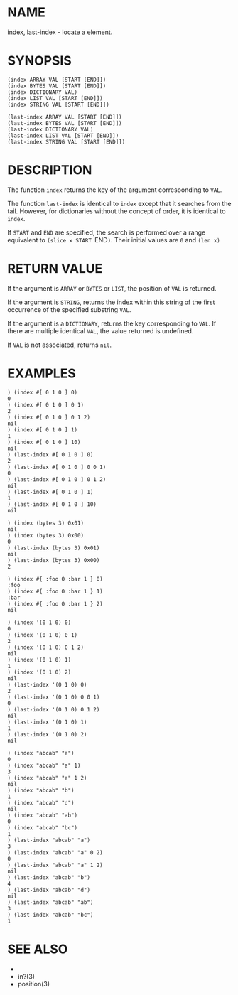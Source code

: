 # NAME
index, last-index - locate a element.

# SYNOPSIS

    (index ARRAY VAL [START [END]])
    (index BYTES VAL [START [END]])
    (index DICTIONARY VAL)
    (index LIST VAL [START [END]])
    (index STRING VAL [START [END]])
    
    (last-index ARRAY VAL [START [END]])
    (last-index BYTES VAL [START [END]])
    (last-index DICTIONARY VAL)
    (last-index LIST VAL [START [END]])
    (last-index STRING VAL [START [END]])

# DESCRIPTION
The function `index` returns the key of the argument corresponding to `VAL`.

The function `last-index` is identical to `index` except that it searches from the tail. However, for dictionaries without the concept of order, it is identical to `index`.

If `START` and `END` are specified, the search is performed over a range equivalent to `(slice x START `END`)`. Their initial values are `0` and `(len x)`

# RETURN VALUE
If the argument is `ARRAY` or `BYTES` or `LIST`, the position of `VAL` is returned.

If the argument is `STRING`, returns the index within this string of the first occurrence of the specified substring `VAL`.

If the argument is a `DICTIONARY`, returns the key corresponding to `VAL`. If there are multiple identical `VAL`, the value returned is undefined.

If `VAL` is not associated, returns `nil`.

# EXAMPLES

    ) (index #[ 0 1 0 ] 0)
    0
    ) (index #[ 0 1 0 ] 0 1)
    2
    ) (index #[ 0 1 0 ] 0 1 2)
    nil
    ) (index #[ 0 1 0 ] 1)
    1
    ) (index #[ 0 1 0 ] 10)
    nil
    ) (last-index #[ 0 1 0 ] 0)
    2
    ) (last-index #[ 0 1 0 ] 0 0 1)
    0
    ) (last-index #[ 0 1 0 ] 0 1 2)
    nil
    ) (last-index #[ 0 1 0 ] 1)
    1
    ) (last-index #[ 0 1 0 ] 10)
    nil

    ) (index (bytes 3) 0x01)
    nil
    ) (index (bytes 3) 0x00)
    0
    ) (last-index (bytes 3) 0x01)
    nil
    ) (last-index (bytes 3) 0x00)
    2

    ) (index #{ :foo 0 :bar 1 } 0)
    :foo
    ) (index #{ :foo 0 :bar 1 } 1)
    :bar
    ) (index #{ :foo 0 :bar 1 } 2)
    nil

    ) (index '(0 1 0) 0)
    0
    ) (index '(0 1 0) 0 1)
    2
    ) (index '(0 1 0) 0 1 2)
    nil
    ) (index '(0 1 0) 1)
    1
    ) (index '(0 1 0) 2)
    nil
    ) (last-index '(0 1 0) 0)
    2
    ) (last-index '(0 1 0) 0 0 1)
    0
    ) (last-index '(0 1 0) 0 1 2)
    nil
    ) (last-index '(0 1 0) 1)
    1
    ) (last-index '(0 1 0) 2)
    nil

    ) (index "abcab" "a")
    0
    ) (index "abcab" "a" 1)
    3
    ) (index "abcab" "a" 1 2)
    nil
    ) (index "abcab" "b")
    1
    ) (index "abcab" "d")
    nil
    ) (index "abcab" "ab")
    0
    ) (index "abcab" "bc")
    1
    ) (last-index "abcab" "a")
    3
    ) (last-index "abcab" "a" 0 2)
    0
    ) (last-index "abcab" "a" 1 2)
    nil
    ) (last-index "abcab" "b")
    4
    ) (last-index "abcab" "d")
    nil
    ) (last-index "abcab" "ab")
    3
    ) (last-index "abcab" "bc")
    1

# SEE ALSO
- [](3)
- in?(3)
- position(3)
